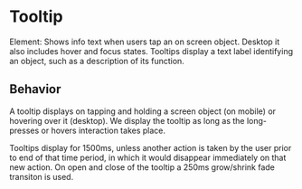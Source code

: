 # Tooltip

Element: Shows info text when users tap an on screen object. Desktop it also includes hover and focus states. Tooltips display a text label identifying an object, such as a description of its function.

## Behavior

A tooltip displays on tapping and holding a screen object \(on mobile\) or hovering over it \(desktop\). We display the tooltip as long as the long-presses or hovers interaction takes place.

Tooltips display for 1500ms, unless another action is taken by the user prior to end of that time period, in which it would disappear immediately on that new action. On open and close of the tooltip a 250ms grow/shrink fade transiton is used.

